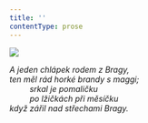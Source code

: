 ```yaml
---
title: ''
contentType: prose
---
```


<section>

![](../Images/033.jpg)

_A jeden chlápek rodem z Bragy,  
ten měl rád horké brandy s maggi;  
         srkal je pomaličku  
         po lžičkách při měsíčku  
když zářil nad střechami Bragy._

</section>
